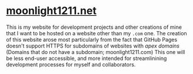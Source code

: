 # [moonlight1211.net](https://www.moonlight1211.net)
   This is my website for development projects and other creations of mine that I want to be hosted on a website other than my `.com` one. The creation of this website arose most particularly from the fact that GitHub Pages doesn't support HTTPS for subdomains of websites with *apex domains* (Domains that do not have a subdomain; moonlight1211.com) This one will be less end-user accessible, and more intended for streamlinining development processes for myself and collaborators. 
